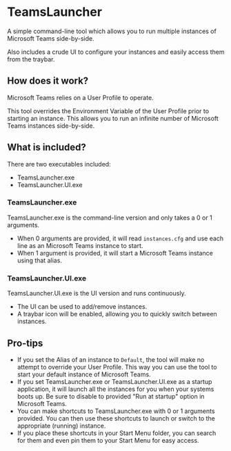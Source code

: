 # TeamsLauncher
A simple command-line tool which allows you to run multiple instances of Microsoft Teams side-by-side.

Also includes a crude UI to configure your instances and easily access them from the traybar.

## How does it work?
Microsoft Teams relies on a User Profile to operate. 

This tool overrides the Environment Variable of the User Profile prior to starting an instance. This allows you to run an infinite number of Microsoft Teams instances side-by-side.

## What is included?
There are two executables included:
- TeamsLauncher.exe
- TeamsLauncher.UI.exe

### TeamsLauncher.exe
TeamsLauncher.exe is the command-line version and only takes a 0 or 1 arguments. 
- When 0 arguments are provided, it will read `instances.cfg` and use each line as an Microsoft Teams instance to start.
- When 1 argument is provided, it will start a Microsoft Teams instance using that alias.

### TeamsLauncher.UI.exe
TeamsLauncher.UI.exe is the UI version and runs continuously.
- The UI can be used to add/remove instances.
- A traybar icon will be enabled, allowing you to quickly switch between instances.

## Pro-tips
- If you set the Alias of an instance to `Default`, the tool will make no attempt to override your User Profile. This way you can use the tool to start your default instance of Microsoft Teams.
- If you set TeamsLauncher.exe or TeamsLauncher.UI.exe as a startup application, it will launch all the instances for you when your systems boots up. Be sure to disable to provided "Run at startup" option in Microsoft Teams.
- You can make shortcuts to TeamsLauncher.exe with 0 or 1 arguments provided. You can then use these shortcuts to launch or switch to the appropriate (running) instance.
- If you place these shortcuts in your Start Menu folder, you can search for them and even pin them to your Start Menu for easy access.